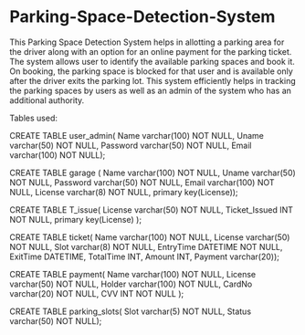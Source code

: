 # Parking-Space-Detection-System

This Parking Space Detection System helps in allotting a parking area for the driver along with an option for an online payment for the parking ticket. The system allows user to identify the available parking spaces and book it. On booking, the parking space is blocked for that user and is available only after the driver exits the parking lot. This system efficiently helps in tracking the parking spaces by users as well as an admin of the system who has an additional authority.

Tables used:

CREATE TABLE user_admin(
Name varchar(100) NOT NULL,
Uname varchar(50) NOT NULL,
Password varchar(50) NOT NULL,
Email varchar(100) NOT NULL);


CREATE TABLE garage (
Name varchar(100) NOT NULL,
Uname varchar(50) NOT NULL,
Password varchar(50) NOT NULL,
Email varchar(100) NOT NULL,
License varchar(8) NOT NULL,
primary key(License));


CREATE TABLE T_issue(
License varchar(50) NOT NULL,
Ticket_Issued INT NOT NULL,
primary key(License)
);


CREATE TABLE ticket(
Name varchar(100) NOT NULL,
License varchar(50) NOT NULL,
Slot varchar(8) NOT NULL,
EntryTime DATETIME NOT NULL,
ExitTime DATETIME,
TotalTime INT,
Amount INT,
Payment varchar(20));


CREATE TABLE payment(
Name varchar(100) NOT NULL,
License varchar(50) NOT NULL,
Holder varchar(100) NOT NULL,
CardNo varchar(20) NOT NULL,
CVV INT NOT NULL
);


CREATE TABLE parking_slots(
Slot varchar(5) NOT NULL, 
Status varchar(50) NOT NULL);

